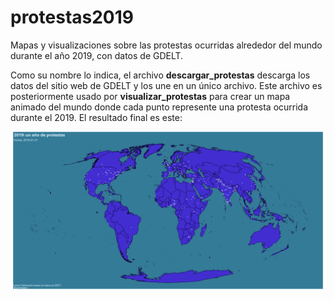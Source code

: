 # protestas2019

Mapas y visualizaciones sobre las protestas ocurridas alrededor del mundo durante el año 2019, con datos de GDELT.

Como su nombre lo indica, el archivo **descargar_protestas** descarga los datos del sitio web de GDELT y los une en un único archivo. Este archivo es posteriormente usado por **visualizar_protestas** para crear un mapa animado del mundo donde cada punto represente una protesta ocurrida durante el 2019. El resultado final es este:

![Protestas en el mundo en el 2019](protestas_2019_1.gif)
